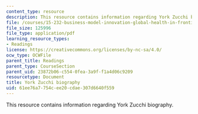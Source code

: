 ```yaml
---
content_type: resource
description: This resource contains information regarding York Zucchi biography.
file: /courses/15-232-business-model-innovation-global-health-in-frontier-markets-fall-2013/61ee76a7754cee20cdae307d6640f559_MIT_15_232F13_2_York_Zucchi.pdf
file_size: 125996
file_type: application/pdf
learning_resource_types:
- Readings
license: https://creativecommons.org/licenses/by-nc-sa/4.0/
ocw_type: OCWFile
parent_title: Readings
parent_type: CourseSection
parent_uid: 23872b06-c554-0fea-3a9f-f1a4d06c9209
resourcetype: Document
title: York Zucchi biography
uid: 61ee76a7-754c-ee20-cdae-307d6640f559
---
```

This resource contains information regarding York Zucchi biography.